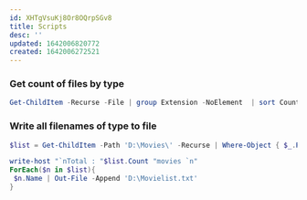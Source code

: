 ```yaml
---
id: XHTgVsuKj8Or8OQrpSGv8
title: Scripts
desc: ''
updated: 1642006820772
created: 1642006272521
---
```



### Get count of files by type
```powershell
Get-ChildItem -Recurse -File | group Extension -NoElement  | sort Count -Descending
```

### Write all filenames of type to file

```powershell
$list = Get-ChildItem -Path 'D:\Movies\' -Recurse | Where-Object { $_.PSIsContainer -eq $false -and $_.Extension -ne '.srt' }

write-host "`nTotal : "$list.Count "movies `n"
ForEach($n in $list){
 $n.Name | Out-File -Append 'D:\Movielist.txt'
}
```
